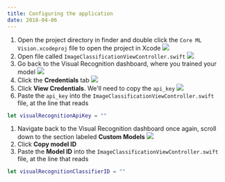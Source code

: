 ```yaml
---
title: Configuring the application
date: 2018-04-06
---
```


1. Open the project directory in finder and double click the `Core ML Vision.xcodeproj` file to open the project in Xcode
![](assets/xcode_open_project.png)
1. Open file called `ImageClassificationViewController.swift`
![](assets/xcode_open_file.png)
1. Go back to the Visual Recognition dashboard, where you trained your model
![](assets/visual_recognition_dashboard.png)
1. Click the **Credentials** tab
![](assets/visual_recognition_credentials_page.png)
1. Click **View Credentials**. We'll need to copy the `api_key`
![](assets/visual_recognition_view_credentials.png)
1. Paste the `api_key` into the `ImageClassificationViewController.swift` file, at the line that reads
```swift
let visualRecognitionApiKey = ""
```
1. Navigate back to the Visual Recognition dashboard once again, scroll down to the section labeled **Custom Models**
![](assets/visual_recognition_get_model_id.png)
1. Click **Copy model ID**
1. Paste the **Model ID** into the `ImageClassificationViewController.swift` file, at the line that reads
```Swift
let visualRecognitionClassifierID = ""
```
